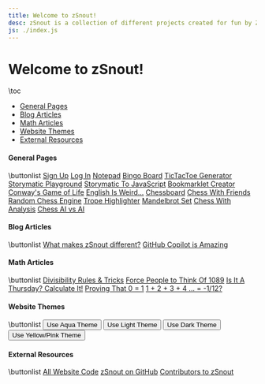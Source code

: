 ```yaml
---
title: Welcome to zSnout!
desc: zSnout is a collection of different projects created for fun by Zachary Sakowitz. It runs on the open-source code available at https://github.com/zsnout/zsnout.com. It was initially created during COVID-19, and has undergone two major revisions since then.
js: ./index.js
---
```


<h1 id="welcome-to-zsnout">Welcome to zSnout!</h1>

\toc

- [General Pages](#general-pages)
- [Blog Articles](#blog-articles)
- [Math Articles](#math-articles)
- [Website Themes](#website-themes)
- [External Resources](#external-resources)

#### General Pages

\buttonlist
[Sign Up](/account/create/)
[Log In](/account/login/)
[Notepad](/notepad/)
[Bingo Board](/bingo/)
[TicTacToe Generator](/tictactoe/generator/)
[Storymatic Playground](/storymatic/playground/)
[Storymatic To JavaScript](/storymatic/smtojs/)
[Bookmarklet Creator](/bookmarklet/)
[Conway's Game of Life](/gameoflife/)
[English Is Weird...](/englishisweird/)
[Chessboard](/chess/)
[Chess With Friends](/chess/online/)
[Random Chess Engine](/chess/random/)
[Trope Highlighter](/tropes/)
[Mandelbrot Set](/mandelbrot/)
[Chess With Analysis](/chess/analysis/)
[Chess AI vs AI](/chess/engine/)

#### Blog Articles

\buttonlist
[What makes zSnout different?](/blog/what-makes-zsnout-different/)
[GitHub Copilot is Amazing](/blog/github-copilot-is-amazing/)

#### Math Articles

\buttonlist
[Divisibility Rules & Tricks](/math/divisibility-rules/)
[Force People to Think Of 1089](/math/forcing-1089/)
[Is It A Thursday? Calculate It!](/math/calculating-weekdays/)
[Proving That 0 = 1](/math/does-0-equal-1/)
[1 + 2 + 3 + 4 ... = -1/12?](/math/infinity-is-0.0833/)

#### Website Themes

\buttonlist
<button id="theme-aqua">Use Aqua Theme</button>
<button id="theme-light">Use Light Theme</button>
<button id="theme-dark">Use Dark Theme</button>
<button id="theme-yellow-pink">Use Yellow/Pink Theme</button>

#### External Resources

\buttonlist
[All Website Code](/gh/repo)
[zSnout on GitHub](/gh/zsnout)
[Contributors to zSnout](/gh/contributors)
